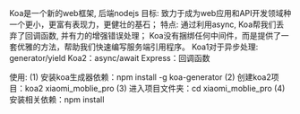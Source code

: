 Koa是一个新的web框架, 后端nodejs
  目标: 致力于成为web应用和API开发领域种一个更小，更富有表现力，更健壮的基石；
  特点: 通过利用async, Koa帮我们丢弃了回调函数, 并有力的增强错误处理；
        Koa没有捆绑任何中间件，而是提供了一套优雅的方法，帮助我们快速编写服务端引用程序。
Koa1对于异步处理: generator/yield
Koa2：async/await
Express：回调函数

使用:
  (1) 安装koa生成器依赖：npm install -g koa-generator
  (2) 创建koa2项目：koa2 xiaomi_moblie_pro
  (3) 进入项目文件夹：cd xiaomi_moblie_pro
  (4) 安装相关依赖：npm install

